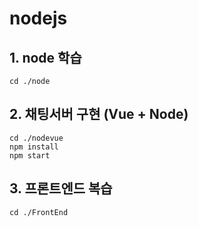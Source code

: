 # nodejs

## 1. node 학습

```
cd ./node
```

## 2. 채팅서버 구현 (Vue + Node)

```
cd ./nodevue
npm install
npm start
```

## 3. 프론트엔드 복습

```
cd ./FrontEnd
```
